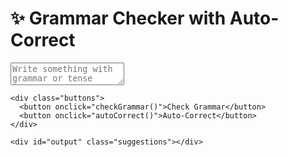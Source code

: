 <!DOCTYPE html>
<html lang="en">
<head>
  <meta charset="UTF-8" />
  <meta name="viewport" content="width=device-width, initial-scale=1.0"/>
  <title>Spelldid Grammar Checker by Indiefferential</title>
  <link rel="stylesheet" href="style.css" />
  <link href="https://fonts.googleapis.com/css2?family=Inter:wght@400;600&display=swap" rel="stylesheet">
</head>
<body>

  <div class="background"></div>

  <div class="container">
    <h1>✨ Grammar Checker with Auto-Correct</h1>
    <textarea id="textInput" placeholder="Write something with grammar or tense issues..."></textarea>
    
    <div class="buttons">
      <button onclick="checkGrammar()">Check Grammar</button>
      <button onclick="autoCorrect()">Auto-Correct</button>
    </div>

    <div id="output" class="suggestions"></div>
  </div>

  <script>
    async function checkGrammar(autoCorrectMode = false) {
      const inputArea = document.getElementById("textInput");
      const text = inputArea.value;
      const outputDiv = document.getElementById("output");
      outputDiv.innerHTML = "<div class='typing'>🧠 Checking grammar...</div>";

      const response = await fetch("https://api.languagetool.org/v2/check", {
        method: "POST",
        headers: { "Content-Type": "application/x-www-form-urlencoded" },
        body: new URLSearchParams({
          text: text,
          language: "en-US"
        })
      });

      const result = await response.json();
      const matches = result.matches;

      if (matches.length === 0) {
        outputDiv.innerHTML = "<strong>✅ No grammar issues found!</strong>";
        return;
      }

      if (autoCorrectMode) {
        let correctedText = text;
        matches.sort((a, b) => b.offset - a.offset);
        matches.forEach(match => {
          if (match.replacements.length > 0) {
            const suggestion = match.replacements[0].value;
            correctedText =
              correctedText.slice(0, match.offset) +
              suggestion +
              correctedText.slice(match.offset + match.length);
          }
        });
        inputArea.value = correctedText;
        outputDiv.innerHTML = "<strong>✅ Text auto-corrected.</strong>";
        return;
      }

      outputDiv.innerHTML = "<strong>📝 Grammar Suggestions:</strong><br><br>";
      matches.forEach(match => {
        const issue = document.createElement("div");
        issue.classList.add("issue");
        issue.innerHTML = `
          <div><strong>Issue:</strong> ${match.message}</div>
          <div><strong>Suggestion:</strong> ${match.replacements.map(r => r.value).join(", ") || "No suggestion"}</div>
          <div><strong>Context:</strong> ${highlightMatch(match.context.text, match.context.offset, match.context.length)}</div>
        `;
        outputDiv.appendChild(issue);
      });
    }

    function highlightMatch(text, offset, length) {
      const before = text.slice(0, offset);
      const match = text.slice(offset, offset + length);
      const after = text.slice(offset + length);
      return `${before}<span class='highlight'>${match}</span>${after}`;
    }

    function autoCorrect() {
      checkGrammar(true);
    }
  </script>

</body>
</html>
